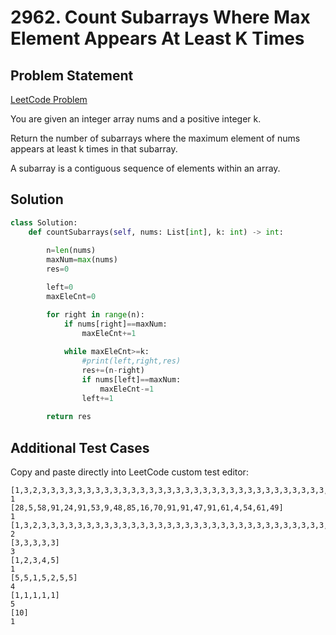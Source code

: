 # 2962. Count Subarrays Where Max Element Appears At Least K Times

## Problem Statement
[LeetCode Problem](https://leetcode.com/problems/count-subarrays-where-max-element-appears-at-least-k-times/?envType=daily-question&envId=2025-04-29)

You are given an integer array nums and a positive integer k.

Return the number of subarrays where the maximum element of nums appears at least k times in that subarray.

A subarray is a contiguous sequence of elements within an array.

## Solution

```python
class Solution:
    def countSubarrays(self, nums: List[int], k: int) -> int:
        
        n=len(nums)
        maxNum=max(nums)
        res=0

        left=0
        maxEleCnt=0

        for right in range(n):
            if nums[right]==maxNum:
                maxEleCnt+=1
            
            while maxEleCnt>=k:
                #print(left,right,res)
                res+=(n-right)
                if nums[left]==maxNum:
                    maxEleCnt-=1
                left+=1
        
        return res


```

## Additional Test Cases  
Copy and paste directly into LeetCode custom test editor:
```
[1,3,2,3,3,3,3,3,3,3,3,3,3,3,3,3,3,3,3,3,3,3,3,3,3,3,3,3,3,3,3,3,3,3,3,3,3,3,3,3,3,3,3,3,3,3,3,3,3,3]
1
[28,5,58,91,24,91,53,9,48,85,16,70,91,91,47,91,61,4,54,61,49]
1
[1,3,2,3,3,3,3,3,3,3,3,3,3,3,3,3,3,3,3,3,3,3,3,3,3,3,3,3,3,3,3,3,3,3,3,3,3,3,3,3,3,3,3,3,3,3,3,3,3,3]
2
[3,3,3,3,3]
3
[1,2,3,4,5]
1
[5,5,1,5,2,5,5]
4
[1,1,1,1,1]
5
[10]
1
```
